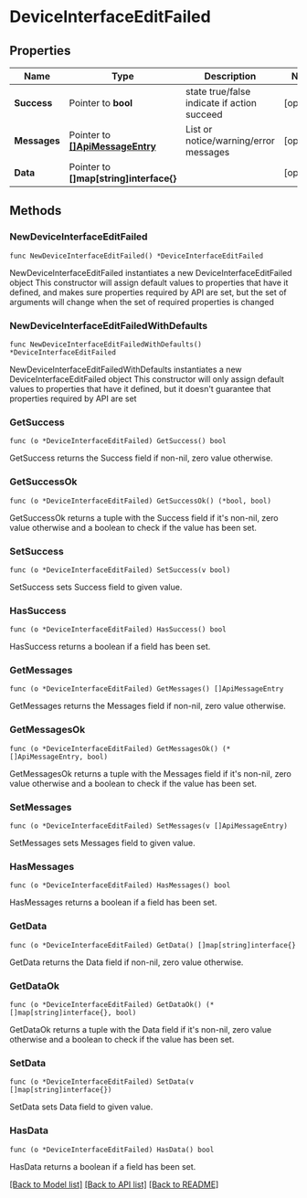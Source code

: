 # DeviceInterfaceEditFailed

## Properties

Name | Type | Description | Notes
------------ | ------------- | ------------- | -------------
**Success** | Pointer to **bool** | state true/false indicate if action succeed | [optional] 
**Messages** | Pointer to [**[]ApiMessageEntry**](ApiMessageEntry.md) | List or notice/warning/error messages | [optional] 
**Data** | Pointer to **[]map[string]interface{}** |  | [optional] 

## Methods

### NewDeviceInterfaceEditFailed

`func NewDeviceInterfaceEditFailed() *DeviceInterfaceEditFailed`

NewDeviceInterfaceEditFailed instantiates a new DeviceInterfaceEditFailed object
This constructor will assign default values to properties that have it defined,
and makes sure properties required by API are set, but the set of arguments
will change when the set of required properties is changed

### NewDeviceInterfaceEditFailedWithDefaults

`func NewDeviceInterfaceEditFailedWithDefaults() *DeviceInterfaceEditFailed`

NewDeviceInterfaceEditFailedWithDefaults instantiates a new DeviceInterfaceEditFailed object
This constructor will only assign default values to properties that have it defined,
but it doesn't guarantee that properties required by API are set

### GetSuccess

`func (o *DeviceInterfaceEditFailed) GetSuccess() bool`

GetSuccess returns the Success field if non-nil, zero value otherwise.

### GetSuccessOk

`func (o *DeviceInterfaceEditFailed) GetSuccessOk() (*bool, bool)`

GetSuccessOk returns a tuple with the Success field if it's non-nil, zero value otherwise
and a boolean to check if the value has been set.

### SetSuccess

`func (o *DeviceInterfaceEditFailed) SetSuccess(v bool)`

SetSuccess sets Success field to given value.

### HasSuccess

`func (o *DeviceInterfaceEditFailed) HasSuccess() bool`

HasSuccess returns a boolean if a field has been set.

### GetMessages

`func (o *DeviceInterfaceEditFailed) GetMessages() []ApiMessageEntry`

GetMessages returns the Messages field if non-nil, zero value otherwise.

### GetMessagesOk

`func (o *DeviceInterfaceEditFailed) GetMessagesOk() (*[]ApiMessageEntry, bool)`

GetMessagesOk returns a tuple with the Messages field if it's non-nil, zero value otherwise
and a boolean to check if the value has been set.

### SetMessages

`func (o *DeviceInterfaceEditFailed) SetMessages(v []ApiMessageEntry)`

SetMessages sets Messages field to given value.

### HasMessages

`func (o *DeviceInterfaceEditFailed) HasMessages() bool`

HasMessages returns a boolean if a field has been set.

### GetData

`func (o *DeviceInterfaceEditFailed) GetData() []map[string]interface{}`

GetData returns the Data field if non-nil, zero value otherwise.

### GetDataOk

`func (o *DeviceInterfaceEditFailed) GetDataOk() (*[]map[string]interface{}, bool)`

GetDataOk returns a tuple with the Data field if it's non-nil, zero value otherwise
and a boolean to check if the value has been set.

### SetData

`func (o *DeviceInterfaceEditFailed) SetData(v []map[string]interface{})`

SetData sets Data field to given value.

### HasData

`func (o *DeviceInterfaceEditFailed) HasData() bool`

HasData returns a boolean if a field has been set.


[[Back to Model list]](../README.md#documentation-for-models) [[Back to API list]](../README.md#documentation-for-api-endpoints) [[Back to README]](../README.md)


